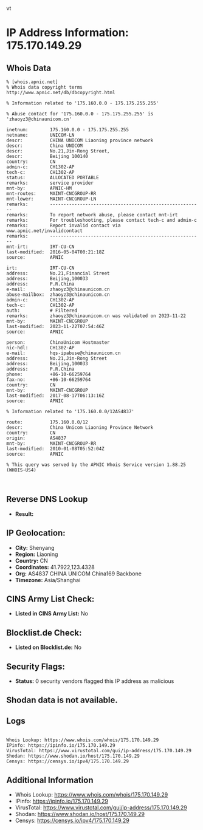 vt
# IP Address Information: 175.170.149.29

## Whois Data
```
% [whois.apnic.net]
% Whois data copyright terms    http://www.apnic.net/db/dbcopyright.html

% Information related to '175.160.0.0 - 175.175.255.255'

% Abuse contact for '175.160.0.0 - 175.175.255.255' is 'zhaoyz3@chinaunicom.cn'

inetnum:        175.160.0.0 - 175.175.255.255
netname:        UNICOM-LN
descr:          CHINA UNICOM Liaoning province network
descr:          China UNICOM
descr:          No.21,Jin-Rong Street,
descr:          Beijing 100140
country:        CN
admin-c:        CH1302-AP
tech-c:         CH1302-AP
status:         ALLOCATED PORTABLE
remarks:        service provider
mnt-by:         APNIC-HM
mnt-routes:     MAINT-CNCGROUP-RR
mnt-lower:      MAINT-CNCGROUP-LN
remarks:        --------------------------------------------------------
remarks:        To report network abuse, please contact mnt-irt
remarks:        For troubleshooting, please contact tech-c and admin-c
remarks:        Report invalid contact via www.apnic.net/invalidcontact
remarks:        --------------------------------------------------------
mnt-irt:        IRT-CU-CN
last-modified:  2016-05-04T00:21:18Z
source:         APNIC

irt:            IRT-CU-CN
address:        No.21,Financial Street
address:        Beijing,100033
address:        P.R.China
e-mail:         zhaoyz3@chinaunicom.cn
abuse-mailbox:  zhaoyz3@chinaunicom.cn
admin-c:        CH1302-AP
tech-c:         CH1302-AP
auth:           # Filtered
remarks:        zhaoyz3@chinaunicom.cn was validated on 2023-11-22
mnt-by:         MAINT-CNCGROUP
last-modified:  2023-11-22T07:54:46Z
source:         APNIC

person:         ChinaUnicom Hostmaster
nic-hdl:        CH1302-AP
e-mail:         hqs-ipabuse@chinaunicom.cn
address:        No.21,Jin-Rong Street
address:        Beijing,100033
address:        P.R.China
phone:          +86-10-66259764
fax-no:         +86-10-66259764
country:        CN
mnt-by:         MAINT-CNCGROUP
last-modified:  2017-08-17T06:13:16Z
source:         APNIC

% Information related to '175.160.0.0/12AS4837'

route:          175.160.0.0/12
descr:          China Unicom Liaoning Province Network
country:        CN
origin:         AS4837
mnt-by:         MAINT-CNCGROUP-RR
last-modified:  2010-01-08T05:52:04Z
source:         APNIC

% This query was served by the APNIC Whois Service version 1.88.25 (WHOIS-US4)



```
## Reverse DNS Lookup
- **Result:** 

## IP Geolocation:
- **City:** Shenyang
- **Region:** Liaoning
- **Country:** CN
- **Coordinates:** 41.7922,123.4328
- **Org:** AS4837 CHINA UNICOM China169 Backbone
- **Timezone:** Asia/Shanghai

## CINS Army List Check:
- **Listed in CINS Army List:** 
No

## Blocklist.de Check:
- **Listed on Blocklist.de:** 
No

## Security Flags:
- **Status:** 0 security vendors flagged this IP address as malicious

## Shodan data is not available.

## Logs
```

Whois Lookup: https://www.whois.com/whois/175.170.149.29
IPinfo: https://ipinfo.io/175.170.149.29
VirusTotal: https://www.virustotal.com/gui/ip-address/175.170.149.29
Shodan: https://www.shodan.io/host/175.170.149.29
Censys: https://censys.io/ipv4/175.170.149.29

```
## Additional Information
- Whois Lookup: https://www.whois.com/whois/175.170.149.29
- IPinfo: https://ipinfo.io/175.170.149.29
- VirusTotal: https://www.virustotal.com/gui/ip-address/175.170.149.29
- Shodan: https://www.shodan.io/host/175.170.149.29
- Censys: https://censys.io/ipv4/175.170.149.29

